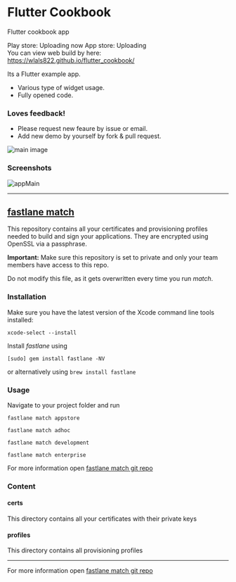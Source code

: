 # Flutter Cookbook

Flutter cookbook app

Play store: Uploading now
App store: Uploading  
You can view web build by here: https://wlals822.github.io/flutter_cookbook/

Its a Flutter example app. 

* Various type of widget usage.
* Fully opened code. 

### Loves feedback!

* Please request new feaure by issue or email.
* Add new demo by yourself by fork & pull request.


![main image](cookbookGrapic.png)

### Screenshots 
![appMain](cookbook_main.jpeg)


---------

## [fastlane match](https://docs.fastlane.tools/actions/match/)

This repository contains all your certificates and provisioning profiles needed to build and sign your applications. They are encrypted using OpenSSL via a passphrase.

**Important:** Make sure this repository is set to private and only your team members have access to this repo.

Do not modify this file, as it gets overwritten every time you run _match_.

### Installation

Make sure you have the latest version of the Xcode command line tools installed:

```
xcode-select --install
```

Install _fastlane_ using

```
[sudo] gem install fastlane -NV
```

or alternatively using `brew install fastlane`

### Usage

Navigate to your project folder and run

```
fastlane match appstore
```

```
fastlane match adhoc
```

```
fastlane match development
```

```
fastlane match enterprise
```

For more information open [fastlane match git repo](https://docs.fastlane.tools/actions/match/)

### Content

#### certs

This directory contains all your certificates with their private keys

#### profiles

This directory contains all provisioning profiles

---

For more information open [fastlane match git repo](https://docs.fastlane.tools/actions/match/)
